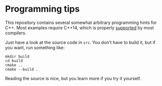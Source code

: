 # Programming tips

This repository contains several somewhat arbitrary programming hints for C++.
Most examples require C++14, which is properly [supported][1] by most
compilers.

Just have a look at the source code in `src`. You don't have to build it,
but if you want, run something like:

	mkdir build
	cd build
	cmake ..
	cmake --build .

Reading the source is nice, but you learn more if you try it yourself.

[1]: https://en.cppreference.com/w/cpp/compiler_support

